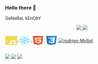 ### Hello there 👋

GeNeRaL kEnObY


<div align="center">
  <a href="https://github.com/Rodrigoliveira8">
  <img height="180em" src="https://github-readme-stats.vercel.app/api?username=Rodrigoliveira8&show_icons=true&theme=tokyonight&include_all_commits=true&count_private=true"/>
  <img height="180em" src="https://github-readme-stats.vercel.app/api/top-langs/?username=Rodrigoliveira8&layout=compact&langs_count=7&theme=tokyonight"/>
</div>

 <div style="display: inline_block"><br>
  <img align="center" alt="rodrigo-Js" height="30" width="40" src="https://raw.githubusercontent.com/devicons/devicon/master/icons/javascript/javascript-plain.svg">
  <img align="center" alt="rodrigo-React" height="30" width="40" src="https://raw.githubusercontent.com/devicons/devicon/master/icons/react/react-original.svg">
  <img align="center" alt="rodrigo-HTML" height="30" width="40" src="https://raw.githubusercontent.com/devicons/devicon/master/icons/html5/html5-original.svg">
  <img align="center" alt="rodrigo-CSS" height="30" width="40" src="https://raw.githubusercontent.com/devicons/devicon/master/icons/css3/css3-original.svg">
  <img align="center" alt="rodrigo-MySql" height="50" width="50" src="https://cdn.jsdelivr.net/gh/devicons/devicon/icons/mysql/mysql-original-wordmark.svg" />
</div>
  
  ##
 
 <div>
  <a href="https://instagram.com/oiagoviana" target="_blank"><img src="https://img.shields.io/badge/-Instagram-%23E4405F?style=for-the-badge&logo=instagram&logoColor=white" target="_blank"></a>
    <a href = "mailto:rodrigo.anjos0806@gmail.com"><img src="https://img.shields.io/badge/Gmail-D14836?style=for-the-badge&logo=gmail&logoColor=white" target="_blank"></a>
    <a href="https://www.linkedin.com/in/rodrigo-o-a43564248/" target="_blank"><img src="https://img.shields.io/badge/LinkedIn-0077B5?style=for-the-badge&logo=linkedin&logoColor=white" target="_blank"></a> 
 </div>
